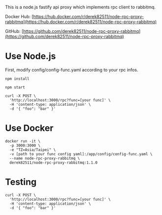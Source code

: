 This is a node.js fastify api proxy which implements rpc client to rabbitmq.

Docker Hub: [https://hub.docker.com/r/derek82511/node-rpc-proxy-rabbitmq](https://hub.docker.com/r/derek82511/node-rpc-proxy-rabbitmq)

GitHub: [https://github.com/derek82511/node-rpc-proxy-rabbitmq](https://github.com/derek82511/node-rpc-proxy-rabbitmq)

# Use Node.js
First, modify config/config-func.yaml according to your rpc infos.

```console
npm install

npm start

curl -X POST \
  'http://localhost:3000/rpc?func=[your func]' \
  -H 'content-type: application/json' \
  -d '{ "foo": "bar" }'
```

# Use Docker

```console
docker run -it \
  -p 3000:3000 \
  -e "TZ=Asia/Taipei" \
  -v [path to your func config yaml]:/app/config/config-func.yaml \
  --name node-rpc-proxy-rabbitmq \
  derek82511/node-rpc-proxy-rabbitmq:1.1.0
```

# Testing

```console
curl -X POST \
  'http://localhost:3000/rpc?func=[your func]' \
  -H 'content-type: application/json' \
  -d '{ "foo": "bar" }'
```
